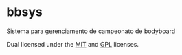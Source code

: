 bbsys
=============

<p>Sistema para gerenciamento de campeonato de bodyboard</p>
<p>Dual licensed under the <a href="https://raw.github.com/rtancman/bbsys/master/MIT.txt">MIT</a> and <a href="https://raw.github.com/rtancman/bbsys/master/GPL.txt">GPL</a> licenses.</p>
